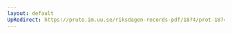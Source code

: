 ```yaml
---
layout: default
UpRedirect: https://pruto.im.uu.se/riksdagen-records-pdf/1874/prot-1874--fk--321/prot-1874--fk--321_000.pdf
---
```

